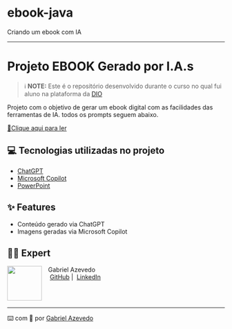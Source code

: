 # ebook-java
Criando um ebook com IA

-------


# Projeto EBOOK Gerado por I.A.s


 > ℹ️ **NOTE:** Este é o repositório desenvolvido durante o curso no qual fui aluno na plataforma da [DIO](https://dio.me)

Projeto com o objetivo de gerar um ebook digital com as facilidades das ferramentas de IA. todos os prompts
seguem abaixo.

<a href="https://github.com/gzeved14/ebook-java/blob/main/ebook%20-%20java%20IA%20output.pdf" title="View PDF now"> 📕Clique aqui para ler</a>

## 💻 Tecnologias utilizadas no projeto

- [ChatGPT](https://chat.openai.com/) 
- [Microsoft Copilot](https://copilot.microsoft.com/)
- [PowerPoint](https://www.microsoft.com/en/microsoft-365/powerpoint)


## ✨ Features

- Conteúdo gerado via ChatGPT
- Imagens geradas via Microsoft Copilot

## 👨‍💻 Expert

<p>
    <img 
      align=left 
      margin=10 
      width=80 
      src="https://avatars.githubusercontent.com/u/116755890?v=4"
    />
    <p>&nbsp&nbsp&nbspGabriel Azevedo<br>
    &nbsp&nbsp&nbsp
    <a href="https://github.com/gzeved14">
    GitHub</a>&nbsp;|&nbsp;
    <a href="www.linkedin.com/in/gabriel-azevedo-martins">LinkedIn</a>
</p>
<br/><br/>
<p>

---

⌨️ com 💜 por [Gabriel Azevedo](https://github.com/gzeved14)
